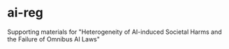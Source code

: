 # ai-reg

Supporting materials for "Heterogeneity of AI-induced Societal Harms and the Failure of Omnibus AI Laws"
